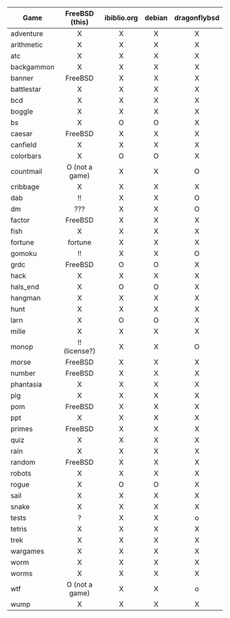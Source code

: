 | Game		| FreeBSD (this)| ibiblio.org	| debian	| dragonflybsd	|
| ------------- | :-----------: | :-----------: | :-----------: | :-----------: |
| adventure	| X		| X		| X		| X		|
| arithmetic	| X		| X		| X		| X		|
| atc		| X		| X		| X		| X		|
| backgammon	| X		| X		| X		| X		|
| banner	| FreeBSD	| X		| X		| X		|
| battlestar	| X		| X		| X		| X		|
| bcd		| X		| X		| X		| X		|
| boggle	| X		| X		| X		| X		|
| bs		| X		| O		| O		| X		|
| caesar	| FreeBSD	| X		| X		| X		|
| canfield	| X		| X		| X		| X		|
| colorbars	| X		| O		| O		| X		|
| countmail	| O (not a game) | X		| X		| O		|
| cribbage	| X		| X		| X		| X		|
| dab		| !!		| X		| X		| O		|
| dm		| ???		| X		| X		| O		|
| factor	| FreeBSD	| X		| X		| X		|
| fish		| X		| X		| X		| X		|
| fortune	| fortune	| X		| X		| X		|
| gomoku	| !!		| X		| X		| O		|
| grdc		| FreeBSD	| O		| O		| X		|
| hack		| X		| X		| X		| X		|
| hals_end	| X		| O		| O		| X		|
| hangman	| X		| X		| X		| X		|
| hunt		| X		| X		| X		| X		|
| larn		| X		| O		| O		| X		|
| mille		| X		| X		| X		| X		|
| monop		| !! (license?) | X		| X		| O		|
| morse		| FreeBSD	| X		| X		| X		|
| number	| FreeBSD	| X		| X		| X		|
| phantasia	| X		| X		| X		| X		|
| pig		| X		| X		| X		| X		|
| pom		| FreeBSD	| X		| X		| X		|
| ppt		| X		| X		| X		| X		|
| primes	| FreeBSD	| X		| X		| X		|
| quiz		| X		| X		| X		| X		|
| rain		| X		| X		| X		| X		|
| random	| FreeBSD	| X		| X		| X		|
| robots	| X		| X		| X		| X		|
| rogue		| X		| O		| O		| X		|
| sail		| X		| X		| X		| X		|
| snake		| X		| X		| X		| X		|
| tests		| ?		| X		| X		| o		|
| tetris	| X		| X		| X		| X		|
| trek		| X		| X		| X		| X		|
| wargames	| X		| X		| X		| X		|
| worm		| X		| X		| X		| X		|
| worms		| X		| X		| X		| X		|
| wtf		| O (not a game) | X		| X		| o		|
| wump		| X		| X		| X		| X		|
